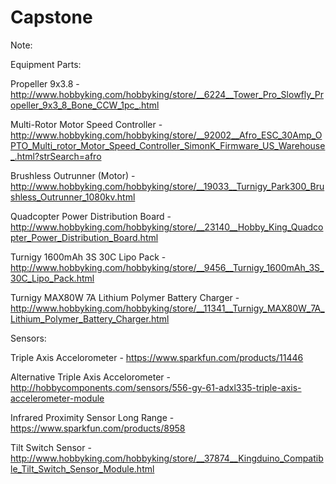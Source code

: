 # Capstone
Note:

Equipment Parts:

Propeller 9x3.8 -
http://www.hobbyking.com/hobbyking/store/__6224__Tower_Pro_Slowfly_Propeller_9x3_8_Bone_CCW_1pc_.html

Multi-Rotor Motor Speed Controller -
http://www.hobbyking.com/hobbyking/store/__92002__Afro_ESC_30Amp_OPTO_Multi_rotor_Motor_Speed_Controller_SimonK_Firmware_US_Warehouse_.html?strSearch=afro

Brushless Outrunner (Motor) -
http://www.hobbyking.com/hobbyking/store/__19033__Turnigy_Park300_Brushless_Outrunner_1080kv.html

Quadcopter Power Distribution Board -
http://www.hobbyking.com/hobbyking/store/__23140__Hobby_King_Quadcopter_Power_Distribution_Board.html

Turnigy 1600mAh 3S 30C Lipo Pack -
http://www.hobbyking.com/hobbyking/store/__9456__Turnigy_1600mAh_3S_30C_Lipo_Pack.html

Turnigy MAX80W 7A Lithium Polymer Battery Charger -
http://www.hobbyking.com/hobbyking/store/__11341__Turnigy_MAX80W_7A_Lithium_Polymer_Battery_Charger.html

Sensors:

Triple Axis Accelorometer -
https://www.sparkfun.com/products/11446

Alternative Triple Axis Accelorometer - 
http://hobbycomponents.com/sensors/556-gy-61-adxl335-triple-axis-accelerometer-module

Infrared Proximity Sensor Long Range -
https://www.sparkfun.com/products/8958

Tilt Switch Sensor -
http://www.hobbyking.com/hobbyking/store/__37874__Kingduino_Compatible_Tilt_Switch_Sensor_Module.html
